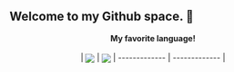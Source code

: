 ## Welcome to my Github space. 👋
<p align="center">
  <strong>My favorite language!</strong>
  <br><br>
  | <a href="https://github.com/fy2462" class="rich-diff-level-one"><img align="center" src="https://github-readme-stats.vercel.app/api?username=fy2462&show_icons=true&include_all_commits=true&theme=buefy&hide_border=true" /></a> | <a href="https://github.com/fy2462" class="rich-diff-level-one"><img align="center" src="https://github-readme-stats.vercel.app/api/top-langs/?username=fy2462&hide_langs_below=1&theme=default&line_height=27&layout=compact" /></a>
  | ------------- | ------------- |
</p>
